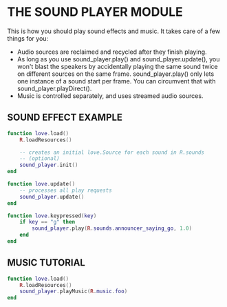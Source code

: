 THE SOUND PLAYER MODULE
=======================

This is how you should play sound effects and music. It takes care of a few things
for you:

- Audio sources are reclaimed and recycled after they finish playing.
- As long as you use sound_player.play() and sound_player.update(), you won't blast
  the speakers by accidentally playing the same sound twice on different sources on
  the same frame. sound_player.play() only lets one instance of a sound start per
  frame. You can circumvent that with sound_player.playDirect().
- Music is controlled separately, and uses streamed audio sources.

SOUND EFFECT EXAMPLE
--------------------

```lua
function love.load()
    R.loadResources()

    -- creates an initial love.Source for each sound in R.sounds
    -- (optional)
    sound_player.init()
end

function love.update()
    -- processes all play requests
    sound_player.update()
end

function love.keypressed(key)
    if key == "g" then
        sound_player.play(R.sounds.announcer_saying_go, 1.0)
    end
end
```

MUSIC TUTORIAL
--------------

```lua
function love.load()
    R.loadResources()
    sound_player.playMusic(R.music.foo)
end
```

